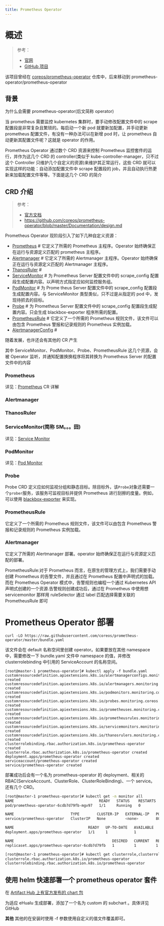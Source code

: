 ```yaml
---
title: Prometheus Operator
---
```


# 概述

> 参考：
>
> - [官网](https://prometheus-operator.dev/)
> - [GitHub 项目](https://github.com/prometheus-operator/prometheus-operator)

该项目曾经在 [coreos/prometheus-operator](https://github.com/coreos/prometheus-operator) 仓库中，后来移动到 prometheus-operator/prometheus-operator

## 背景

为什么会需要 prometheus-operator(后文简称 operator)

当 prometheus 需要监控 kubernetes 集群时，要手动修改配置文件中的 scrape 配置段是非常复杂且繁琐的。每启动一个新 pod 就要新加配置，并手动更新 prometheus 配置文件，有没有一种办法可以在新增 pod 时，让 prometheus 自动更新其配置文件呢？这就是 operator 的作用。

Prometheus Operator 通过数个 CRD 资源来控制 Prometheus 监控套件的运行，并作为这几个 CRD 的 controller(类似于 kube-controller-manager，只不过这个 Controller 只维护几个自定义的资源)来维护其正常运行，这些 CRD 就可以实现这样的功能：自动添加配置文件中 scrape 配置段的 job，并且自动执行热更新来加载配置文件等等。下面是这几个 CRD 的简介

## CRD 介绍

> 参考：
>
> - [官方文档](https://prometheus-operator.dev/docs/operator/design)
> - https://github.com/coreos/prometheus-operator/blob/master/Documentation/design.md

Prometheus Operator 现阶段引入了如下几种自定义资源：

- [Prometheus](https://prometheus-operator.dev/docs/operator/design/#prometheus) # 它定义了所需的 Prometheus 主程序。Operator 始终确保正在运行与资源定义匹配的 prometheus 主程序。
- [Alertmanager](https://prometheus-operator.dev/docs/operator/design/#alertmanager) # 它定义了所需的 Alertmanager 主程序。Operator 始终确保正在运行与资源定义匹配的 Alertmanager 主程序。
- [ThanosRuler](https://prometheus-operator.dev/docs/operator/design/#thanosruler) #
- [ServiceMonitor](https://prometheus-operator.dev/docs/operator/design/#servicemonitor) # 为 Prometheus Server 配置文件中的 scrape_config 配置段生成配置内容。以声明方式指定应如何监控服务组。
- [PodMonitor](https://prometheus-operator.dev/docs/operator/design/#podmonitor) # 为 Prome theus Server 配置文件中的 scrape_config 配置段生成配置内容。与 ServiceMonitor 类型类似，只不过是从指定的 pod 中，发现待抓去的目标。
- [Probe](https://prometheus-operator.dev/docs/operator/design/#probe) # 为 Prometheus Server 配置文件中的 scrape_config 配置段生成配置内容。只会生成 blackbox-exporter 程序所需的配置。
- [PrometheusRule](https://prometheus-operator.dev/docs/operator/design/#prometheusrule) # 它定义了一个所需的 Prometheus 规则文件，该文件可以由包含 Prometheus 警报和记录规则的 Prometheus 实例加载。
- [AlertmanagerConfig](https://prometheus-operator.dev/docs/operator/design/#alertmanagerconfig) #

随着发展，也许还会有其他的 CR 产生

其中 ServiceMonitor、PodMonitor、Probe、PrometheusRule 这几个资源，会被 Operator 监听，并通知配置换换程序将其转换为 Prometheus Server 的配置文件中的内容

### Prometheus

详见：[Prometheus](/docs/6.可观测性/监控系统/Prometheus/Prometheus%20衍生品/Prometheus%20Operator/CR%20详解/Prometheus/Prometheus.md) CR 详解

### Alertmanager

### ThanosRuler

### ServiceMonitor(简称 SM。。。囧)

详见：[Service Monitor](/docs/6.可观测性/监控系统/Prometheus/Prometheus%20衍生品/Prometheus%20Operator/CR%20详解/Service%20Monitor.md)

### PodMonitor

详见：[Pod Monitor](/docs/6.可观测性/监控系统/Prometheus/Prometheus%20衍生品/Prometheus%20Operator/CR%20详解/Pod%20Monitor.md)

### Probe

Probe CRD 定义应如何监视分组和静态目标。除目标外，该`Probe`对象还需要一个`prober`服务，该服务可监视目标并提供 Prometheus 进行刮擦的度量。例如，可以使用 [blackbox-exporter](https://github.com/prometheus/blackbox_exporter/) 来实现。

### PrometheusRule

它定义了一个所需的 Prometheus 规则文件，该文件可以由包含 Prometheus 警报和记录规则的 Prometheus 实例加载。

### Alertmanager

它定义了所需的 Alertmanager 部署。operator 始终确保正在运行与资源定义匹配的部署。

PrometheusRule:对于 Prometheus 而言，在原生的管理方式上，我们需要手动创建 Prometheus 的告警文件，并且通过在 Prometheus 配置中声明式的加载。而在 Prometheus Operator 模式中，告警规则也编程一个通过 Kubernetes API 声明式创建的一个资源.告警规则创建成功后，通过在 Prometheus 中使用想 servicemonitor 那样用 ruleSelector 通过 label 匹配选择需要关联的 PrometheusRule 即可

# Prometheus Operator 部署

    curl -LO https://raw.githubusercontent.com/coreos/prometheus-operator/master/bundle.yaml

该文件会在 default 名称空间里创建 operator。如果要放在其他 namespace 中，需要修改一下 bundle.yaml 文件中 namespace 的值，并修改 clusterrolebinding 中引用的 ServiceAccount 的名称空间。

    [root@master-1 prometheus-operator]# kubectl apply -f bundle.yaml
    customresourcedefinition.apiextensions.k8s.io/alertmanagerconfigs.monitoring.coreos.com created
    customresourcedefinition.apiextensions.k8s.io/alertmanagers.monitoring.coreos.com created
    customresourcedefinition.apiextensions.k8s.io/podmonitors.monitoring.coreos.com created
    customresourcedefinition.apiextensions.k8s.io/probes.monitoring.coreos.com created
    customresourcedefinition.apiextensions.k8s.io/prometheuses.monitoring.coreos.com created
    customresourcedefinition.apiextensions.k8s.io/prometheusrules.monitoring.coreos.com created
    customresourcedefinition.apiextensions.k8s.io/servicemonitors.monitoring.coreos.com created
    customresourcedefinition.apiextensions.k8s.io/thanosrulers.monitoring.coreos.com created
    clusterrolebinding.rbac.authorization.k8s.io/prometheus-operator created
    clusterrole.rbac.authorization.k8s.io/prometheus-operator created
    deployment.apps/prometheus-operator created
    serviceaccount/prometheus-operator created
    service/prometheus-operator created

部署成功后会有一个名为 prometheus-operator 的 deployment、相关的 RBAC(ServiceAccount、ClusterRole、ClusterRoleBinding)、一个 service。还有几个 CRD。

```bash
[root@master-1 prometheus-operator]# kubectl get -n monitor all
NAME                                       READY   STATUS    RESTARTS   AGE
pod/prometheus-operator-6cdb7d79fb-mgv97   1/1     Running   0          35s

NAME                          TYPE        CLUSTER-IP   EXTERNAL-IP   PORT(S)    AGE
service/prometheus-operator   ClusterIP   None         <none>        8080/TCP   36s

NAME                                  READY   UP-TO-DATE   AVAILABLE   AGE
deployment.apps/prometheus-operator   1/1     1            1           36s

NAME                                             DESIRED   CURRENT   READY   AGE
replicaset.apps/prometheus-operator-6cdb7d79fb   1         1         1       36s

[root@master-1 prometheus-operator]# kubectl get clusterrole,clusterrolebindings | grep prometheus
clusterrole.rbac.authorization.k8s.io/prometheus-operator                                                    2021-01-22T15:43:34Z
clusterrolebinding.rbac.authorization.k8s.io/prometheus-operator                                    ClusterRole/prometheus-operator                                                    58s
```

## 使用 helm 快速部署一个 prometheus operator 套件

在 [Artifact Hub 上有官方发布的 chart 包](https://artifacthub.io/packages/helm/prometheus-community/kube-prometheus-stack)

为适应 eHualu 生成部署，添加了一个名为 custom 的 subchart 。具体详见 GitHub

**其他**
其他的在安装时使用 -f 参数使用自定义的值文件覆盖即可。

